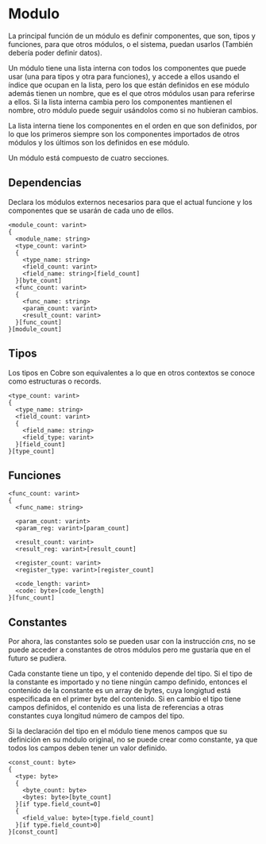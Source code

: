 # Modulo

La principal función de un módulo es definir componentes, que son, tipos y funciones, para que otros módulos, o el sistema, puedan usarlos (También debería poder definir datos).

Un módulo tiene una lista interna con todos los componentes que puede usar (una para tipos y otra para funciones), y accede a ellos usando el índice que ocupan en la lista, pero los que están definidos en ese módulo además tienen un nombre, que es el que otros módulos usan para referirse a ellos. Si la lista interna cambia pero los componentes mantienen el nombre, otro módulo puede seguir usándolos como si no hubieran cambios.

La lista interna tiene los componentes en el orden en que son definidos, por lo que los primeros siempre son los componentes importados de otros módulos y los últimos son los definidos en ese módulo.

Un módulo está compuesto de cuatro secciones.

## Dependencias

Declara los módulos externos necesarios para que el actual funcione y los componentes que se usarán de cada uno de ellos.

~~~
<module_count: varint>
{
  <module_name: string>
  <type_count: varint>
  {
    <type_name: string>
    <field_count: varint>
    <field_name: string>[field_count]
  }[byte_count]
  <func_count: varint>
  {
    <func_name: string>
    <param_count: varint>
    <result_count: varint>
  }[func_count]
}[module_count]
~~~

## Tipos

Los tipos en Cobre son equivalentes a lo que en otros contextos se conoce como estructuras o records.

~~~
<type_count: varint>
{
  <type_name: string>
  <field_count: varint>
  {
    <field_name: string>
    <field_type: varint>
  }[field_count]
}[type_count]
~~~

## Funciones

~~~
<func_count: varint>
{
  <func_name: string>

  <param_count: varint>
  <param_reg: varint>[param_count]

  <result_count: varint>
  <result_reg: varint>[result_count]

  <register_count: varint>
  <register_type: varint>[register_count]

  <code_length: varint>
  <code: byte>[code_length]
}[func_count]
~~~

## Constantes

Por ahora, las constantes solo se pueden usar con la instrucción *cns*, no se puede acceder a constantes de otros módulos pero me gustaría que en el futuro se pudiera.

Cada constante tiene un tipo, y el contenido depende del tipo. Si el tipo de la constante es importado y no tiene ningún campo definido, entonces el contenido de la constante es un array de bytes, cuya longigtud está especificada en el primer byte del contenido. Si en cambio el tipo tiene campos definidos, el contenido es una lista de referencias a otras constantes cuya longitud número de campos del tipo.

Si la declaración del tipo en el módulo tiene menos campos que su definición en su módulo original, no se puede crear como constante, ya que todos los campos deben tener un valor definido.

~~~
<const_count: byte>
{
  <type: byte>
  {
    <byte_count: byte>
    <bytes: byte>[byte_count]
  }[if type.field_count=0]
  {
    <field_value: byte>[type.field_count]
  }[if type.field_count>0]
}[const_count]
~~~


